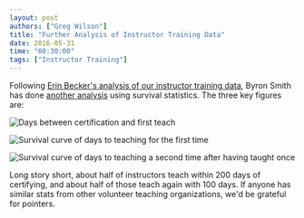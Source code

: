 ```yaml
---
layout: post
authors: ["Greg Wilson"]
title: "Further Analysis of Instructor Training Data"
date: 2016-05-31
time: "08:30:00"
tags: ["Instructor Training"]
---
```

Following [Erin Becker's analysis of our instructor training data]({{site.baseurl}}/blog/2016/05/first-analysis.html),
Byron Smith has done [another analysis](http://blog.byronjsmith.com/instructor-survival.html)
using survival statistics.
The three key figures are:

![Days between certification and first teach](http://blog.byronjsmith.com/static/images/swc-survival-taught-first-hist.png)

![Survival curve of days to teaching for the first time](http://blog.byronjsmith.com/static/images/swc-survival-taught-first-curve.png)

![Survival curve of days to teaching a second time after having taught once](http://blog.byronjsmith.com/static/images/swc-survival-taught-second-curve.png)

Long story short,
about half of instructors teach within 200 days of certifying,
and about half of those teach again with 100 days.
If anyone has similar stats from other volunteer teaching organizations,
we'd be grateful for pointers.

